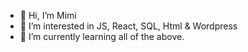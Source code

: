 - 👋 Hi, I’m Mimi
- 👀 I’m interested in JS, React, SQL, Html & Wordpress
- 🌱 I’m currently learning all of the above.


<!---
MimiFitz-Inconf/MimiFitz-Inconf is a ✨ special ✨ repository because its `README.md` (this file) appears on your GitHub profile.
You can click the Preview link to take a look at your changes.
--->
